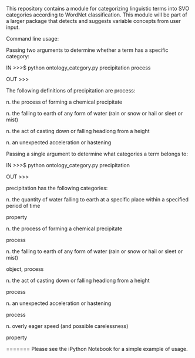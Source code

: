 This repository contains a module for categorizing linguistic terms into SVO categories according to WordNet classification. This module will be part of a larger package that detects and suggests variable concepts from user input.

Command line usage:




Passing two arguments to determine whether a term has a specific category:

IN >>>$ python ontology_category.py precipitation process

OUT >>>

The following definitions of precipitation are process:

n. the process of forming a chemical precipitate

n. the falling to earth of any form of water (rain or snow or hail or sleet or mist)

n. the act of casting down or falling headlong from a height

n. an unexpected acceleration or hastening




Passing a single argument to determine what categories a term belongs to:

IN >>>$ python ontology_category.py precipitation

OUT >>>

precipitation has the following categories:

n. the quantity of water falling to earth at a specific place within a specified period of time

property

n. the process of forming a chemical precipitate

process

n. the falling to earth of any form of water (rain or snow or hail or sleet or mist)

object, process

n. the act of casting down or falling headlong from a height

process

n. an unexpected acceleration or hastening

process

n. overly eager speed (and possible carelessness)

property



=======
Please see the iPython Notebook for a simple example of usage.

